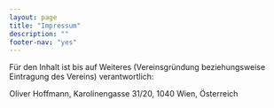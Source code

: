 ```yaml
---
layout: page
title: "Impressum"
description: ""
footer-nav: "yes"
---
```


Für den Inhalt ist bis auf Weiteres (Vereinsgründung beziehungsweise Eintragung des Vereins) verantwortlich:

Oliver Hoffmann, Karolinengasse 31/20, 1040 Wien, Österreich
